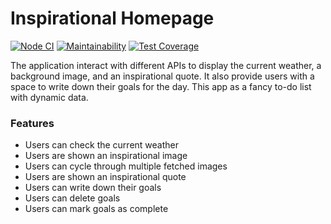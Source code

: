 # Inspirational Homepage

[![Node CI](https://github.com/superpuper32/inspirational-homepage/workflows/Node%20CI/badge.svg)](https://github.com/superpuper32/inspirational-homepage/actions)
[![Maintainability](https://api.codeclimate.com/v1/badges/744d0ce22e068d150fd3/maintainability)](https://codeclimate.com/github/superpuper32/inspirational-homepage/maintainability)
[![Test Coverage](https://api.codeclimate.com/v1/badges/744d0ce22e068d150fd3/test_coverage)](https://codeclimate.com/github/superpuper32/inspirational-homepage/test_coverage)

The application interact with different APIs to display the current weather, a background image, and an inspirational quote.
It also provide users with a space to write down their goals for the day. 
This app as a fancy to-do list with dynamic data.

### Features

- Users can check the current weather
- Users are shown an inspirational image
- Users can cycle through multiple fetched images
- Users are shown an inspirational quote
- Users can write down their goals
- Users can delete goals
- Users can mark goals as complete